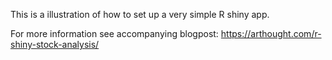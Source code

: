 This is a illustration of how to set up a very simple R shiny app.


For more information see accompanying blogpost: https://arthought.com/r-shiny-stock-analysis/
